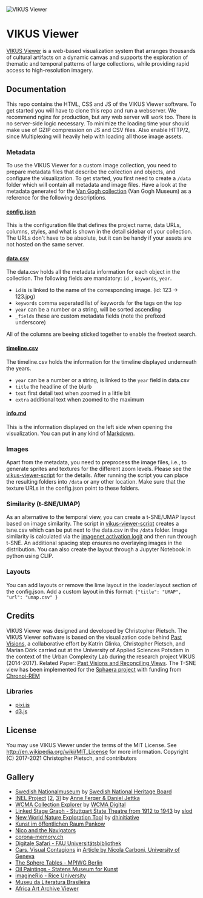 ![VIKUS Viewer](https://vikusviewer.fh-potsdam.de/assets/teaser.png)

# VIKUS Viewer

[VIKUS Viewer](https://vikusviewer.fh-potsdam.de/) is a web-based visualization system that arranges thousands of cultural artifacts on a dynamic canvas and supports the exploration of thematic and temporal patterns of large collections, while providing rapid access to high-resolution imagery.

## Documentation

This repo contains the HTML, CSS and JS of the VIKUS Viewer software. To get started you will have to clone this repo and run a webserver. We recommend nginx for production, but any web server will work too. There is no server-side logic necessary. To minimize the loading time your should make use of GZIP compression on JS and CSV files. Also enable HTTP/2, since Multiplexing will heavily help with loading all those image assets.

### Metadata

To use the VIKUS Viewer for a custom image collection, you need to prepare metadata files that describe the collection and objects, and configure the visualization. To get started, you first need to create a ```/data``` folder which will contain all metadata and image files. Have a look at the metadata generated for the [Van Gogh collection](https://github.com/cpietsch/vikus-viewer-data/tree/master/vangogh) (Van Gogh Museum) as a reference for the following descriptions.

#### [config.json](https://github.com/cpietsch/vikus-viewer-data/blob/master/vangogh/config.json)

This is the configuration file that defines the project name, data URLs, columns, styles, and what is shown in the detail sidebar of your collection. The URLs don't have to be absolute, but it can be handy if your assets are not hosted on the same server.

#### [data.csv](https://github.com/cpietsch/vikus-viewer-data/blob/master/vangogh/data.csv)

The data.csv holds all the metadata information for each object in the collection. The following fields are mandatory: `id
`, `keywords`, `year`.
- `id` is is linked to the name of the corresponding image. (id: 123 -> 123.jpg)
- `keywords` comma seperated list of keywords for the tags on the top
- `year` can be a number or a string, will be sorted ascending
- `_fields` these are custom metadata fields (note the prefixed underscore)

All of the columns are beeing sticked together to enable the freetext search.

#### [timeline.csv](https://github.com/cpietsch/vikus-viewer-data/blob/master/vangogh/timeline.csv)

The timeline.csv holds the information for the timeline displayed underneath the years.
- `year` can be a number or a string, is linked to the `year` field in data.csv
- `title` the headline of the blurb
- `text` first detail text when zoomed in a little bit
- `extra` additional text when zoomed to the maximum

#### [info.md](https://github.com/cpietsch/vikus-viewer-data/blob/master/vangogh/info.md)

This is the information displayed on the left side when opening the visualization. You can put in any kind of [Markdown](https://marked.js.org/).


### Images

Apart from the metadata, you need to preprocess the image files, i.e., to generate sprites and textures for the different zoom levels. Please see the  [vikus-viewer-script](https://github.com/cpietsch/vikus-viewer-script) for the details. After running the script you can place the resulting folders into ```/data``` or any other location. Make sure that the texture URLs in the config.json point to these folders.

### Similarity (t-SNE/UMAP)

As an alternative to the temporal view, you can create a t-SNE/UMAP layout based on image similarity. The script in [vikus-viewer-script](https://github.com/cpietsch/vikus-viewer-script) creates a tsne.csv which can be put next to the data.csv in the `/data` folder. Image similarity is calculated via the [imagenet activation logit](https://beta.observablehq.com/@cpietsch/imagenet-activation-logit) and then run through t-SNE. An additional spacing step ensures no overlaying images in the distribution.
You can also create the layout through a Jupyter Notebook in python using CLIP.

### Layouts

You can add layouts or remove the lime layout in the loader.layout section of the config.json.
Add a custom layout in this format: `{"title": "UMAP", "url": "umap.csv" }`

## Credits

VIKUS Viewer was designed and developed by Christopher Pietsch. 
The VIKUS Viewer software is based on the visualization code behind [Past Visions](https://github.com/cpietsch/fw4), a collaborative effort by Katrin Glinka, Christopher Pietsch, and Marian Dörk carried out at the University of Applied Sciences Potsdam in the context of the Urban Complexity Lab during the research project VIKUS (2014-2017). Related Paper: [Past Visions and Reconciling Views]( http://www.digitalhumanities.org/dhq/vol/11/2/000290/000290.html). 
The T-SNE view has been implemented for the [Sphaera project](https://sphaera.mpiwg-berlin.mpg.de/) with funding from [Chronoi-REM](https://www.berliner-antike-kolleg.org/rem)

### Libraries
- [pixi.js](https://github.com/pixijs/pixi.js)
- [d3.js](https://github.com/d3/d3)

## License

You may use VIKUS Viewer under the terms of the MIT License. See http://en.wikipedia.org/wiki/MIT_License for more information.
Copyright (C) 2017-2021 Christopher Pietsch, and contributors

## Gallery

- [Swedish Nationalmuseum](https://riksantikvarieambetet.github.io/VIKUS-Viewer-Nationalmuseum/) by [Swedish National Heritage Board](https://www.raa.se/)
- [INEL Project](https://inel.corpora.uni-hamburg.de/vikus_viewer/selkup-1.0/) [[2](https://inel.corpora.uni-hamburg.de/vikus_viewer/dolgan-1.0/), [3](https://inel.corpora.uni-hamburg.de/vikus_viewer/kamas-1.0/)] by [Anne Ferger & Daniel Jettka](https://www.slm.uni-hamburg.de/inel/)
- [WCMA Collection Explorer](http://wcma-explorer.williams.edu/) by [WCMA Digital](https://artmuseum.williams.edu/wcma-digital-project/)
- [Linked Stage Graph - Stuttgart State Theatre from 1912 to 1943](http://slod.fiz-karlsruhe.de/vikus/) by [slod](http://slod.fiz-karlsruhe.de/)
- [New World Nature Exploration Tool](https://vikus.hamilton.edu/cooley/) by [dhinitiative](https://nwn.dhinitiative.org/portfolio-items/seeing-new-world-nature/)
- [Kunst im öffentlichen Raum Pankow](https://vikus.kunst-im-oeffentlichen-raum-pankow.de)
- [Nico and the Navigators](https://archiv.navigators.de)
- [corona-memory.ch](https://vikus.dh.unibe.ch)
- [Digitale Safari - FAU Universitätsbibliothek](http://digitale-safari.com/vikus/)
- [Cars, Visual Contagions](https://jdp.visualcontagions.net/vikus/) in [Article by Nicola Carboni, University of Geneva](https://www.unige.ch/visualcontagions/expositions/jeu-de-paume-le-projet/blockbusters/car)
- [The Sphere Tables - MPIWG Berlin](https://sphaera.mpiwg-berlin.mpg.de/vikusTables/)
- [Oil Paintings - Statens Museum for Kunst](https://byabbe.se/smk-vikus-viewer/)
- [imagineRio - Rice University](https://imaginerio.github.io/vikus-viewer/)
- [Museu da Literatura Brasileira](https://museudaliteratura.com.br/)
- [Africa Art Archive Viewer](https://africa-art-archive.ch/archive-viewer)
